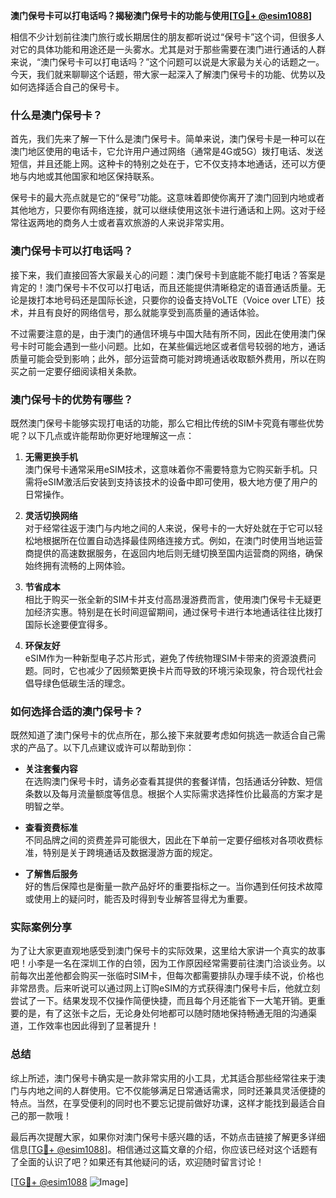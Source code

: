 **澳门保号卡可以打电话吗？揭秘澳门保号卡的功能与使用[[TG💪+ @esim1088](https://t.me/s/esim1088)]**

相信不少计划前往澳门旅行或长期居住的朋友都听说过“保号卡”这个词，但很多人对它的具体功能和用途还是一头雾水。尤其是对于那些需要在澳门进行通话的人群来说，“澳门保号卡可以打电话吗？”这个问题可以说是大家最为关心的话题之一。今天，我们就来聊聊这个话题，带大家一起深入了解澳门保号卡的功能、优势以及如何选择适合自己的保号卡。

### 什么是澳门保号卡？

首先，我们先来了解一下什么是澳门保号卡。简单来说，澳门保号卡是一种可以在澳门地区使用的电话卡，它允许用户通过网络（通常是4G或5G）拨打电话、发送短信，并且还能上网。这种卡的特别之处在于，它不仅支持本地通话，还可以方便地与内地或其他国家和地区保持联系。

保号卡的最大亮点就是它的“保号”功能。这意味着即使你离开了澳门回到内地或者其他地方，只要你有网络连接，就可以继续使用这张卡进行通话和上网。这对于经常往返两地的商务人士或者喜欢旅游的人来说非常实用。

### 澳门保号卡可以打电话吗？

接下来，我们直接回答大家最关心的问题：澳门保号卡到底能不能打电话？答案是肯定的！澳门保号卡不仅可以打电话，而且还能提供清晰稳定的语音通话质量。无论是拨打本地号码还是国际长途，只要你的设备支持VoLTE（Voice over LTE）技术，并且有良好的网络信号，那么就能享受到高质量的通话体验。

不过需要注意的是，由于澳门的通信环境与中国大陆有所不同，因此在使用澳门保号卡时可能会遇到一些小问题。比如，在某些偏远地区或者信号较弱的地方，通话质量可能会受到影响；此外，部分运营商可能对跨境通话收取额外费用，所以在购买之前一定要仔细阅读相关条款。

### 澳门保号卡的优势有哪些？

既然澳门保号卡能够实现打电话的功能，那么它相比传统的SIM卡究竟有哪些优势呢？以下几点或许能帮助你更好地理解这一点：

1. **无需更换手机**  
   澳门保号卡通常采用eSIM技术，这意味着你不需要特意为它购买新手机。只需将eSIM激活后安装到支持该技术的设备中即可使用，极大地方便了用户的日常操作。

2. **灵活切换网络**  
   对于经常往返于澳门与内地之间的人来说，保号卡的一大好处就在于它可以轻松地根据所在位置自动选择最佳网络连接方式。例如，在澳门时使用当地运营商提供的高速数据服务，在返回内地后则无缝切换至国内运营商的网络，确保始终拥有流畅的上网体验。

3. **节省成本**  
   相比于购买一张全新的SIM卡并支付高昂漫游费而言，使用澳门保号卡无疑更加经济实惠。特别是在长时间逗留期间，通过保号卡进行本地通话往往比拨打国际长途要便宜得多。

4. **环保友好**  
   eSIM作为一种新型电子芯片形式，避免了传统物理SIM卡带来的资源浪费问题。同时，它也减少了因频繁更换卡片而导致的环境污染现象，符合现代社会倡导绿色低碳生活的理念。

### 如何选择合适的澳门保号卡？

既然知道了澳门保号卡的优点所在，那么接下来就要考虑如何挑选一款适合自己需求的产品了。以下几点建议或许可以帮助到你：

- **关注套餐内容**  
  在选购澳门保号卡时，请务必查看其提供的套餐详情，包括通话分钟数、短信条数以及每月流量额度等信息。根据个人实际需求选择性价比最高的方案才是明智之举。

- **查看资费标准**  
  不同品牌之间的资费差异可能很大，因此在下单前一定要仔细核对各项收费标准，特别是关于跨境通话及数据漫游方面的规定。

- **了解售后服务**  
  好的售后保障也是衡量一款产品好坏的重要指标之一。当你遇到任何技术故障或使用上的疑问时，能否及时得到专业解答显得尤为重要。

### 实际案例分享

为了让大家更直观地感受到澳门保号卡的实际效果，这里给大家讲一个真实的故事吧！小李是一名在深圳工作的白领，因为工作原因经常需要前往澳门洽谈业务。以前每次出差他都会购买一张临时SIM卡，但每次都需要排队办理手续不说，价格也非常昂贵。后来听说可以通过网上订购eSIM的方式获得澳门保号卡后，他就立刻尝试了一下。结果发现不仅操作简便快捷，而且每个月还能省下一大笔开销。更重要的是，有了这张卡之后，无论身处何地都可以随时随地保持畅通无阻的沟通渠道，工作效率也因此得到了显著提升！

### 总结

综上所述，澳门保号卡确实是一款非常实用的小工具，尤其适合那些经常往来于澳门与内地之间的人群使用。它不仅能够满足日常通话需求，同时还兼具灵活便捷的特点。当然，在享受便利的同时也不要忘记提前做好功课，这样才能找到最适合自己的那一款哦！

最后再次提醒大家，如果你对澳门保号卡感兴趣的话，不妨点击链接了解更多详细信息[[TG💪+ @esim1088](https://t.me/s/esim1088)]。相信通过这篇文章的介绍，你应该已经对这个话题有了全面的认识了吧？如果还有其他疑问的话，欢迎随时留言讨论！

[[TG💪+ @esim1088](https://t.me/s/esim1088) ![Image](https://i.postimg.cc/4NQfJmqS/Snipaste-2025-05-13-00-14-12.png)]